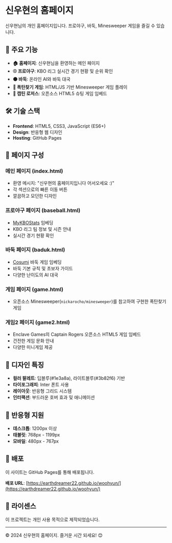 # 신우현의 홈페이지

신우현님의 개인 홈페이지입니다. 프로야구, 바둑, Minesweeper 게임을 즐길 수 있습니다.

## 🌟 주요 기능

- **🏠 홈페이지**: 신우현님을 환영하는 메인 페이지
- **⚾ 프로야구**: KBO 리그 실시간 경기 현황 및 순위 확인
- **⚫ 바둑**: 온라인 AI와 바둑 대국
- **🧨 폭탄찾기 게임**: HTML/JS 기반 Minesweeper 게임 플레이
- **🚀 캡틴 로저스**: 오픈소스 HTML5 슈팅 게임 임베드

## 🛠️ 기술 스택

- **Frontend**: HTML5, CSS3, JavaScript (ES6+)
- **Design**: 반응형 웹 디자인
- **Hosting**: GitHub Pages

## 📱 페이지 구성

### 메인 페이지 (index.html)
- 환영 메시지: "신우현의 홈페이지입니다 어서오세요 :)"
- 각 섹션으로의 빠른 이동 버튼
- 깔끔하고 모던한 디자인

### 프로야구 페이지 (baseball.html)
- [MyKBOStats](https://mykbostats.com/) 임베딩
- KBO 리그 팀 정보 및 시즌 안내
- 실시간 경기 현황 확인

### 바둑 페이지 (baduk.html)
- [Cosumi](https://www.cosumi.net/ko/) 바둑 게임 임베딩
- 바둑 기본 규칙 및 초보자 가이드
- 다양한 난이도의 AI 대국

### 게임 페이지 (game.html)
- 오픈소스 Minesweeper(`nickarocho/minesweeper`)를 참고하여 구현한 폭탄찾기 게임

### 게임2 페이지 (game2.html)
- Enclave Games의 Captain Rogers 오픈소스 HTML5 게임 임베드
- 건전한 게임 문화 안내
- 다양한 미니게임 제공

## 🎨 디자인 특징

- **컬러 팔레트**: 딥블루(#1e3a8a), 라이트블루(#3b82f6) 기반
- **타이포그래피**: Inter 폰트 사용
- **레이아웃**: 반응형 그리드 시스템
- **인터랙션**: 부드러운 호버 효과 및 애니메이션

## 📱 반응형 지원

- **데스크톱**: 1200px 이상
- **태블릿**: 768px - 1199px
- **모바일**: 480px - 767px

## 🚀 배포

이 사이트는 GitHub Pages를 통해 배포됩니다.

**배포 URL**: [https://earthdreamer22.github.io/woohyun/](https://earthdreamer22.github.io/woohyun/)

## 📄 라이센스

이 프로젝트는 개인 사용 목적으로 제작되었습니다.

---

© 2024 신우현의 홈페이지. 즐거운 시간 되세요! 😊
